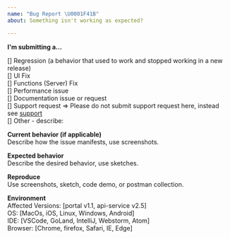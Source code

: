 ```yaml
---
name: "Bug Report \U0001F41B"
about: Something isn't working as expected?

---
```


<!--
Before you submit - 
1) Search GitHub for a similar issue or PR before submitting.
2) Please be SPECIFIC and CONCISE. 
-->

 **I'm submitting a...**
<!-- Check one of the following options with "x" -->
[] Regression (a behavior that used to work and stopped working in a new release)  
[] UI Fix  
[] Functions (Server) Fix  
[] Performance issue  
[] Documentation issue or request  
[] Support request => Please do not submit support request here, instead see [support](https://www.ibm.com/mysupport/s/topic/0TO0z000000YU4OGAW/blockchain-gftn)  
[] Other - describe:

**Current behavior (if applicable)**  
Describe how the issue manifests, use screenshots.

**Expected behavior**  
Describe the desired behavior, use sketches.

**Reproduce**  
Use screenshots, sketch, code demo, or postman collection.

**Environment**  
Affected Versions: [portal v1.1, api-service v2.5]  
OS:  [MacOs, iOS, Linux, Windows, Android]  
IDE: [VSCode, GoLand, IntelliJ, Webstorm, Atom]  
Browser: [Chrome, firefox, Safari, IE, Edge]   

<!-- Anything else relevant? Language version, Operating system version, package manager, HTTP server, ... -->

<!-- DON'T FORGET!!!
   - Add the relevant tags to this issue
   - Assign an owner
   - Assign a milestone/sprint
 -->
